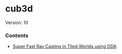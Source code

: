 # cub3d
Version: 10


### Contents
- [Super Fast Ray Casting in Tiled Worlds using DDA](https://www.youtube.com/watch?v=NbSee-XM7WA)
